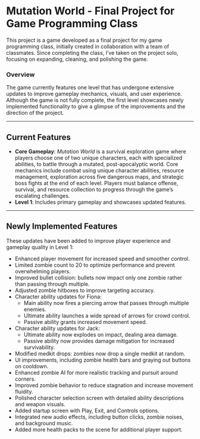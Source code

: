 # Mutation World - Final Project for Game Programming Class

This project is a game developed as a final project for my game programming class, initially created in collaboration with a team of classmates. Since completing the class, I’ve taken on the project solo, focusing on expanding, cleaning, and polishing the game.

### Overview

The game currently features one level that has undergone extensive updates to improve gameplay mechanics, visuals, and user experience. Although the game is not fully complete, the first level showcases newly implemented functionality to give a glimpse of the improvements and the direction of the project.

---

## Current Features

- **Core Gameplay**: *Mutation World* is a survival exploration game where players choose one of two unique characters, each with specialized abilities, to battle through a mutated, post-apocalyptic world. Core mechanics include combat using unique character abilities, resource management, exploration across five dangerous maps, and strategic boss fights at the end of each level. Players must balance offense, survival, and resource collection to progress through the game’s escalating challenges.
- **Level 1**: Includes primary gameplay and showcases updated features.

---

## Newly Implemented Features

These updates have been added to improve player experience and gameplay quality in Level 1:

- Enhanced player movement for increased speed and smoother control.
- Limited zombie count to 20 to optimize performance and prevent overwhelming players.
- Improved bullet collision: bullets now impact only one zombie rather than passing through multiple.
- Adjusted zombie hitboxes to improve targeting accuracy.
- Character ability updates for Fiona:
  - Main ability now fires a piercing arrow that passes through multiple enemies.
  - Ultimate ability launches a wide spread of arrows for crowd control.
  - Passive ability grants increased movement speed.
- Character ability updates for Jack:
  - Ultimate ability now explodes on impact, dealing area damage.
  - Passive ability now provides damage mitigation for increased survivability.
- Modified medkit drops: zombies now drop a single medkit at random.
- UI improvements, including zombie health bars and graying out buttons on cooldown.
- Enhanced zombie AI for more realistic tracking and pursuit around corners.
- Improved zombie behavior to reduce stagnation and increase movement fluidity.
- Polished character selection screen with detailed ability descriptions and weapon visuals.
- Added startup screen with Play, Exit, and Controls options.
- Integrated new audio effects, including button clicks, zombie noises, and background music.
- Added more health packs to the scene for additional player support.

